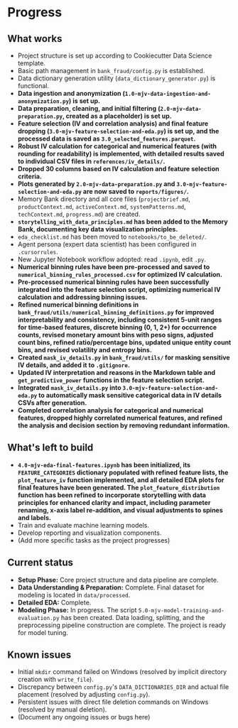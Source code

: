 # Progress

## What works

*   Project structure is set up according to Cookiecutter Data Science template.
*   Basic path management in `bank_fraud/config.py` is established.
*   Data dictionary generation utility (`data_dictionary_generator.py`) is functional.
*   **Data ingestion and anonymization (`1.0-mjv-data-ingestion-and-anonymization.py`) is set up.**
*   **Data preparation, cleaning, and initial filtering (`2.0-mjv-data-preparation.py`, created as a placeholder) is set up.**
*   **Feature selection (IV and correlation analysis) and final feature dropping (`3.0-mjv-feature-selection-and-eda.py`) is set up, and the processed data is saved as `3.0_selected_features.parquet`.**
*   **Robust IV calculation for categorical and numerical features (with rounding for readability) is implemented, with detailed results saved to individual CSV files in `references/iv_details/`.**
*   **Dropped 30 columns based on IV calculation and feature selection criteria.**
*   **Plots generated by `2.0-mjv-data-preparation.py` and `3.0-mjv-feature-selection-and-eda.py` are now saved to `reports/figures/`.**
*   Memory Bank directory and all core files (`projectbrief.md`, `productContext.md`, `activeContext.md`, `systemPatterns.md`, `techContext.md`, `progress.md`) are created.
*   **`storytelling_with_data_principles.md` has been added to the Memory Bank, documenting key data visualization principles.**
*   `eda_checklist.md` has been moved to `notebooks/to_be_deleted/`.
*   Agent persona (expert data scientist) has been configured in `.cursorrules`.
*   New Jupyter Notebook workflow adopted: read `.ipynb`, edit `.py`.
*   **Numerical binning rules have been pre-processed and saved to `numerical_binning_rules_processed.csv` for optimized IV calculation.**
*   **Pre-processed numerical binning rules have been successfully integrated into the feature selection script, optimizing numerical IV calculation and addressing binning issues.**
*   **Refined numerical binning definitions in `bank_fraud/utils/numerical_binning_definitions.py` for improved interpretability and consistency, including consistent 5-unit ranges for time-based features, discrete binning (0, 1, 2+) for occurrence counts, revised monetary amount bins with peso signs, adjusted count bins, refined ratio/percentage bins, updated unique entity count bins, and revised volatility and entropy bins.**
*   **Created `mask_iv_details.py` in `bank_fraud/utils/` for masking sensitive IV details, and added it to `.gitignore`.**
*   **Updated IV interpretation and reasons in the Markdown table and `get_predictive_power` functions in the feature selection script.**
*   **Integrated `mask_iv_details.py` into `3.0-mjv-feature-selection-and-eda.py` to automatically mask sensitive categorical data in IV details CSVs after generation.**
*   **Completed correlation analysis for categorical and numerical features, dropped highly correlated numerical features, and refined the analysis and decision section by removing redundant information.**

## What's left to build

*   **`4.0-mjv-eda-final-features.ipynb` has been initialized, its `FEATURE_CATEGORIES` dictionary populated with refined feature lists, the `plot_feature_iv` function implemented, and all detailed EDA plots for final features have been generated. The `plot_feature_distribution` function has been refined to incorporate storytelling with data principles for enhanced clarity and impact, including parameter renaming, x-axis label re-addition, and visual adjustments to spines and labels.**
*   Train and evaluate machine learning models.
*   Develop reporting and visualization components.
*   (Add more specific tasks as the project progresses)

## Current status

*   **Setup Phase:** Core project structure and data pipeline are complete.
*   **Data Understanding & Preparation:** Complete. Final dataset for modeling is located in `data/processed`.
*   **Detailed EDA:** Complete.
*   **Modeling Phase:** In progress. The script `5.0-mjv-model-training-and-evaluation.py` has been created. Data loading, splitting, and the preprocessing pipeline construction are complete. The project is ready for model tuning.

## Known issues

*   Initial `mkdir` command failed on Windows (resolved by implicit directory creation with `write_file`).
*   Discrepancy between `config.py`'s `DATA_DICTIONARIES_DIR` and actual file placement (resolved by adjusting `config.py`).
*   Persistent issues with direct file deletion commands on Windows (resolved by manual deletion).
*   (Document any ongoing issues or bugs here)
